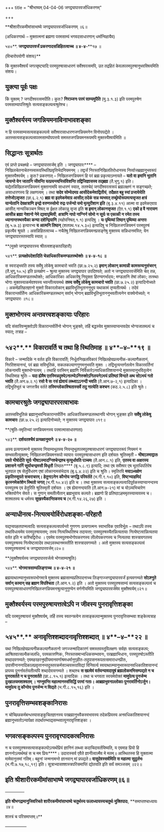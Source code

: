 +++
title = "श्रीभाष्यम् 04-04-06 जगद्व्यापारवर्जाधिकरणम्"

+++


**श्रीशारीरकमीमांसाभाष्ये जगद्व्यापारवर्जाधिकरणम् ॥६॥

(अधिकरणार्थः – मुक्तात्मनां ब्रह्मणा परमसाम्यं भगवदसाधारणान् धर्मान्विहायैव)

५४०**. **जगद्व्यापारवर्जं प्रकरणादसन्निहितत्वाच्च ॥ ४**–**४**–**१७ ॥

(विचारोपयोगी संशयः)**

किं मुक्तस्यैश्वर्यं जगत्सृष्ट्यादि परमपुरुषासाधारणं सर्वेश्वरत्वमपि, उत तद्रहितं केवलपरमपुरुषानुभवविषयमिति संशयः।

## युक्त्या पूर्वः पक्षः

किं युक्तम् ? जगदीश्वरत्वमपीति। कुतः? **निरञ्जनः परमं साम्यमुपैति** (मु.३.१.३) इति परमपुरुषेण परमसाम्यापत्तिश्रुतेः सत्यसङ्कल्पत्वश्रुतेश्च।

## मुक्तैश्वर्यस्य जगन्नियमनाविनाभावशङ्का

न हि परमसाम्यसत्यसङ्कल्पत्वे सर्वेश्वरासाधारणजगन्नियमनेन विनोपपद्येते । अतस्सत्यसङ्कल्पत्वपरमसाम्योपपत्तये समस्तजगन्नियमनरूपमपि मुक्तस्यैश्वर्यमिति ॥

## सिद्धान्तः सूत्रार्थतः

एवं प्राप्ते प्रचक्ष्महे – जगद्व्यापारवर्जम् इति । जगद्व्यापारः**** – निखिलचेतनाचेतनस्वरूपस्थितिप्रवृत्तिभेदनियमनम् । तद्वर्जं निरस्तनिखिलतिरोधानस्य निर्व्याजब्रह्मानुभवरूपं मुक्तस्यैश्वर्यम् । कुतः? प्रकरणात् – निखिलजगन्नियमनं हि परं ब्रह्म प्रकृत्याऽम्नायते – **यतो वा इमानि भूतानि जायन्ते येन जातानि जीवन्ति यत्प्रयन्त्यभिसंविशन्ति तद्विजिज्ञासस्व तद्ब्रह्म** (तै.भृगु.१) इति। यद्येतन्निखिलजगन्नियमनं मुक्तानामपि साधारणं स्यात्, ततश्चेदं जगदीश्वरत्वरूपं ब्रह्मलक्षणं न सङ्गच्छते; असाधारणस्य हि लक्षणत्वम् । तथा **सदेव सोम्येदमग्र आसीदेकमेवाद्वितीयं**, **तदैक्षत बहु स्यां प्रजायेयेति तत्तेजोऽसृजत** (छा.६.२.१) **ब्रह्म वा इदमेकमेवाग्र आसीत् तदेकं सन्न व्यभवत् तच्छ्रेयोरूपमत्यसृजत क्षत्रं यान्येतानि देवक्षत्राणि इन्द्रो वरुणस्सोमो रुद्रः पर्जन्यो यमो मृत्युरीशान इति** (बृ.३.४.११) आत्मा वा इदमेकएवाग्र आसीत् नान्यत्किञ्चन मिषत् स ईक्षत लोकान्नु सृजा इति **स इमान् लोकानसृजत** (ऐत.१.१) **एको ह वै नारायण आसीन्न ब्रह्मा नेशानो नेमे द्यावापृथिवी**, **क्षत्राणि नापो नाग्निर्न सोमो न सूर्यः स एकाकी न रमेत तस्य ध्यानान्तस्थस्यैका कन्या दशेन्द्रियाणि** (महोपनिषत्.१.१) इत्यदिषु । **यः पृथिव्यां तिष्ठन् पृथिव्या अन्तरः** (बृ.५.७.३) इत्यारभ्य **य आत्मनि तिष्ठन्** (शतपथ.१४.५.३०) इत्यादिषु च निखिलजगन्नियमनं परमपुरुषं प्रकृत्यैव श्रूयते । असन्निहितत्वाच्च – नचैतेषु निखिलजगन्नियमनप्रसङ्गेषु मुक्तस्य सन्निधानमस्ति; येन जगद्व्यापारस्तस्यापि स्यात् ॥

**(मुक्ते जगद्व्यापारस्य श्रीतत्वशङ्कापरिहारौ)

५४१**. **प्रत्यक्षोपदेशादिति चेन्नाधिकारिकमण्डलस्थोक्तेः ॥ ४**–**४**–**१८ ॥**

स स्वराड्भवति तस्य सर्वेषु लोकेषु कामचारो भवति (छा.७.२५.२) **इमान् लोकान् कामान्नी कामरूप्यनुसंचरन्** (तै.भृगु,१०.५) इति प्रत्यक्षेण – श्रुत्या मुक्तस्य जगद्व्यापार उपदिश्यते; अतो न जगद्व्यापारवर्जमिति चेत् तन्न, आधिकारिकमण्डलस्थोक्तेः; आधिकारिकाः
अधिकारेषु नियुक्ता हिरण्यगर्भादयः; मण्डलानि तेषां लोकाः; तत्स्थाः भोगाः मुक्तस्याकर्मवश्यस्य भवन्तीत्ययमर्थः **तस्य सर्वेषु लोकेषु कामचारो भवति** (छा.७.२५.२) इत्यादिनोच्यते । अकर्मप्रतिहतज्ञानो मुक्तो विकारलोकान् ब्रह्मविभूतिभूताननुभूय यथाकामं तृप्यतीत्यर्थः । तदेवं विकारान्तर्वर्तिनः आधिकारिकमण्डलस्थान् सर्वान् भोगान् ब्रह्मविभूतिभूताननुभवतीत्यनेन वाक्येनोच्यते; न जगद्व्यापारः ॥१८॥

## मुक्तभोगस्य अन्तवत्त्वशङ्कायाः परिहारः

यदि संसारिवन्मुक्तोऽपि विकारान्तर्वर्तिनो भोगान् भुङ्क्ते, तर्हि बद्धस्येव मुक्तस्याप्यन्तवदेव भोग्यजातमल्पं च स्यात्; तत्राह –

## ५४२**.** विकारावर्ति च तथा हि स्थितिमाह ॥ ४**–**४**–**१९ ॥

विकारे – जन्मादिके न वर्तत इति विकारावर्ति; निर्धूतनिखलविकारं निखिलहेयप्रत्यनीक-कल्याणैकतानं, निरतिशयानन्दं, परं ब्रह्म सविभूतिकं, सकलकल्याणगुणमनुभवति मुक्तः । तद्विभूत्यन्तर्गतत्वेन विकारवर्तिनां लोकनामपि मुक्तभोग्यत्वम् । तथाहि परस्मिन् ब्रह्मणि निर्विकारेऽनवधिकातिशयानन्दे मुक्तस्यानुभवितृत्वेन स्थितिमाह श्रुतिः –
**यदा ह्येवैष एतस्मिन्नदृश्येऽनात्म्येऽनिरुक्तेऽनिलयनेऽभयं प्रतिष्ठां विन्दते अथ सोऽभयं गतो भवति** (तै.अन.७.२.१) **रसो वै सः रसं ह्येवायं लब्ध्वाऽऽनन्दी भवति** (तै.आन.७-२,१) इत्यादिका । तद्विभूतिभूतं च जगत्तत्रैव वर्तते **तस्मिन्लोकाश्श्रितास्सर्वे तदु नात्येति कश्चन** (कठ.२.५.८) इति श्रुतेः।

## कामचारश्रुतेः जगद्व्यापारपरत्वाभावः

अतस्सविभूतिकं ब्रह्मानुभवन्विकारान्तर्वर्तिनः आधिकारिकमण्डलस्थानपि भोगान् भुङ्क्त इति **सर्वेषु लोकेषु कामचारः** (छा.७.२५.२) इत्यादिनोच्यते; न मुक्तस्य जगद्व्यापारः॥१९॥

**(श्रुति-स्मृतिभ्यां जगन्नियमनस्य परमात्मासाधारणता)

५४३**. **दर्शयतश्चैवं प्रत्यक्षानुमाने ॥ ४**–**४**–**२० ॥**

अस्य प्रत्यगात्मनो मुक्तस्य नियाम्यभूतस्य नियन्तृभूतपरमपुरुषासाधारणं जगद्व्यापाररूपं नियमनं न सम्भवतीत्युक्तम्; निखिलजगन्नियमनरूपो व्यापारः परमपुरुषासाधारण इति दर्शयतः श्रुतिस्मृती – **भीषाऽस्माद्वातः पवते भीषोदेति सूर्यः भीषाऽस्मादग्निश्चेन्द्रश्च मृत्युर्धावति पञ्चमः** (तै.आन.८.१) इति, **एतस्य वा अक्षरस्य प्रशासने गार्गि सूर्याचन्द्रमसौ विधृतौ** तिष्ठतः**** (बृ.५.८.९) इत्यादि; तथा एष सर्वेश्वर एष भूताधिपतिरेष भूतपाल एष सेतुर्विधरण एषां लोकानामसंभेदाय (बृ.६.४.२२) इति च श्रुतिः। स्मृतिरपि **मयाऽध्यक्षेण प्रकृतिस्सूयते सचराचरम्। हेतुनाऽनेन कौन्तेय जगद्धि परिवर्तते** (भ.गी.९.१०) इति, **विष्टभ्याहमिदं कृत्स्नमेकांशेन स्थितो जगत्** (भ.गी.१०.४२) इति च । तथा मुक्तस्य सत्यसङ्कल्पत्वादिपूर्वकस्याप्यानन्दस्य परमपुरुष एव हेतुरिति श्रुतिस्मृती दर्शयतः । एष ह्येवानन्दयाति (तै.आन.७-२१) मां च योऽव्यभिचारेण भक्तियोगेन सेवते। स गुणान् समतीत्यैतान् ब्रह्मभूयाय कल्पते। ब्रह्मणो हि प्रतिष्ठाऽहममृतस्याव्ययस्य च। शाश्वतस्य च धर्मस्य **सुखस्यैकान्तिकस्य च** (भ.गी.१४.२६,२७) इति ।

## अन्याधीनत्व-नित्यत्वयोर्विरोधशङ्का-परिहारौ

यद्यप्यपहतपाप्मत्वादिः सत्यसङ्कल्पत्वपर्यन्तो गुणगणः प्रत्यगात्मनः स्वाभाविक एवाविर्भूतः – तथाऽपि तस्य तथाविधत्वमेव परमपुरुषायत्तम्; तस्य नित्यस्थितिश्च तदायत्ता; परमपुरुषस्यैतन्नित्यतायाः नित्येष्टत्वान्नित्यतया वर्तत इति न कश्चिद्विरोधः । एवमेव परमपुरुषभोगोपकरणस्य लीलोपकरणस्य च नित्यतया शास्त्रावगतस्य परमपुरुषस्य नित्येष्टत्वादेव तथाऽवस्थानमस्तीति शास्त्रादवगम्यते । अतो मुक्तस्य सत्यसङ्कल्पत्वं परमपुरुषसाम्यं च जगद्व्यापारवर्जम्॥२०॥

**(मुक्तैश्वर्यस्य जगद्व्यापारवर्जत्वे भोगसाम्यश्रुतिः)

५४४**. **भोगमात्रसाम्यलिङ्गाच्च ॥ ४**–**४**–**२१ ॥**

ब्रह्मयाथात्म्यानुभवरूपभोगमात्रे मुक्तस्य ब्रह्मसाम्यप्रतिपादनाच्च लिङ्गाज्जगद्व्यापारवर्जं इत्यवगम्यते **सोऽश्नुते सर्वान् कामान् सह ब्रह्मण विपश्चिता** (तै.आन.१.२) इति । अतो मुक्तस्य परमपुरुषसाम्यं सत्यसङ्कल्पत्वं च परमपुरुषासाधारणनिखिलजगन्नियमनश्रुत्यानुगुण्येन वर्णनीयमिति जगद्व्यापारवर्जमेव मुक्तैश्वर्यम्॥२१॥

## मुक्तैश्वर्यस्य परमपुरुषायत्तत्वेऽपि न जीवस्य पुनरावृत्तिशङ्का

यदि परमपुरुषायत्तं मुक्तैश्वर्यम्, तर्हि तस्य स्वतन्त्रत्वेन तत्सङ्कल्पान्मुक्तस्य पुनरावृत्तिसम्भवा शङ्केत्यत्राह –

## ५४५**.** अनावृत्तिश्शब्दादनावृत्तिश्शब्दात् ॥ ४**–**४**–**२२ ॥

यथा निखिलहेयप्रत्यनीककल्याणैकतानो जगज्जन्मादिकारणं समस्तवस्तुविलक्षणः सर्वज्ञः सत्यसङ्कल्प; आश्रितवात्सल्यैकजलधिः, परमकारुणिकः, निरस्तसमाभ्यधिकसम्भावनः, परब्रह्माभिधानः, परमपुरुषोऽस्तीति शब्दादवगम्यते; एवमहरहरनुष्ठीयमानवर्णाश्रमधर्मानुगृहीत-तदुपासनरूपतत्समाराधनप्रीतः, उपासीनाननादिकालप्रवृत्तानन्तदुस्तरकर्मसञ्चयरूपाविद्यां विनिवर्त्य स्वयाथात्म्यानुभवरूपानवधिकातिशयानन्दं प्रापय्य पुनर्नावर्तयतीत्यपि शब्दादेवावगम्यते । शब्दश्च **स खल्वेवं वर्तयन्यावदायुषं ब्रह्मलोकमभिसम्पद्यते न च पुनरावर्तते न च पुनरावर्तते** (छा.८.१५.१) इत्यादिकः । तथा च भगवता स्वयमेवोक्तं
**मामुपेत्य पुनर्जन्म दुः****खालयमशाश्वतम् । नाप्नुवन्ति महात्मानस्संसिद्धिं परमां गताः****। आब्रह्मभुवनाल्लोकाः पुनरावर्तिनोऽर्जुन। मामुपेत्य तु कौन्तेय पुनर्जन्म न विद्यते** (भ.गी.८.१५,१६) इति ।

## पुनरावृत्तिसम्भवशङ्कानिरासः

न चोच्छिन्नकर्मबन्धस्यासङ्कुचितज्ञानस्य परब्रह्मानुभवैकस्वभावस्य तदेकप्रियस्य अनवधिकातिशयानन्दं ब्रह्मानुभवतोऽन्यापेक्षा तदर्थारम्भाद्यसम्भवात्पुनरावृत्तिशङ्का ।

## भगवत्सङ्कल्पस्य पुनरावृत्त्पादकत्वनिरासः

न च परमपुरुषस्सत्यासङ्कल्पोऽत्यर्थप्रियं ज्ञानिनं लब्ध्वा कदाचिदावर्तयिष्यति, य एवमाह प्रियो हि ज्ञाननोऽत्यर्थमहं स च मम प्रियः****। उदारास्सर्व एवैते ज्ञानीत्वात्मैव मे मतम्॥ आस्थितस्स हि युक्तात्मा मामेवानुत्तमां गतिम्। बहूनां जन्मनामन्ते ज्ञानवान् मां प्रपद्यते॥ **वासुदेवस्सर्वमिति स महात्मा सुदुर्लभः** (भ.गी.७.१७,१८,१९) इति। सूत्राभ्यासश्शास्त्रपरिसमाप्तिं द्योतयति इति सर्वं समञ्जसम् ॥२२॥

## इति श्रीशारीरकमीमांसाभाष्ये जगद्व्यापारवर्जाधिकरणम्॥६॥

————–

**इति श्रीभगद्रामानुजिवरिचते शारीरकमीमांसाभाष्ये चतुर्थस्य फलाध्यायस्यचतुर्थः मुक्तिपादः**, **समाप्तश्चाध्यायः ॥४॥

शास्त्रं च परिसमाप्तम्॥**

—————


